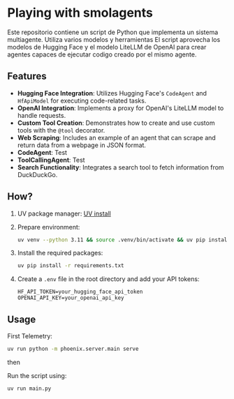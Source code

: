 # Playing with smolagents

Este repositorio contiene un script de Python que implementa un sistema multiagente. Utiliza varios modelos y herramientas 
El script aprovecha los modelos de Hugging Face y el modelo LiteLLM de OpenAI para crear agentes capaces de ejecutar codigo creado por el mismo agente.

## Features

- **Hugging Face Integration**: Utilizes Hugging Face's `CodeAgent` and `HfApiModel` for executing code-related tasks.
- **OpenAI Integration**: Implements a proxy for OpenAI's LiteLLM model to handle requests.
- **Custom Tool Creation**: Demonstrates how to create and use custom tools with the `@tool` decorator.
- **Web Scraping**: Includes an example of an agent that can scrape and return data from a webpage in JSON format.
- **CodeAgent**: Test
- **ToolCallingAgent**: Test
- **Search Functionality**: Integrates a search tool to fetch information from DuckDuckGo.


## How?
1. UV package manager:
   [UV install](https://docs.astral.sh/uv/getting-started/installation/#installation-methods)

1. Prepare environment:
   ```bash
   uv venv --python 3.11 && source .venv/bin/activate && uv pip install -r requirements.txt
   ```

2. Install the required packages:
   ```bash
   uv pip install -r requirements.txt
   ```

3. Create a `.env` file in the root directory and add your API tokens:
   ```plaintext
   HF_API_TOKEN=your_hugging_face_api_token
   OPENAI_API_KEY=your_openai_api_key
   ```

## Usage

First Telemetry:

```bash
uv run python -m phoenix.server.main serve
```

then

Run the script using:

```bash
uv run main.py
```



